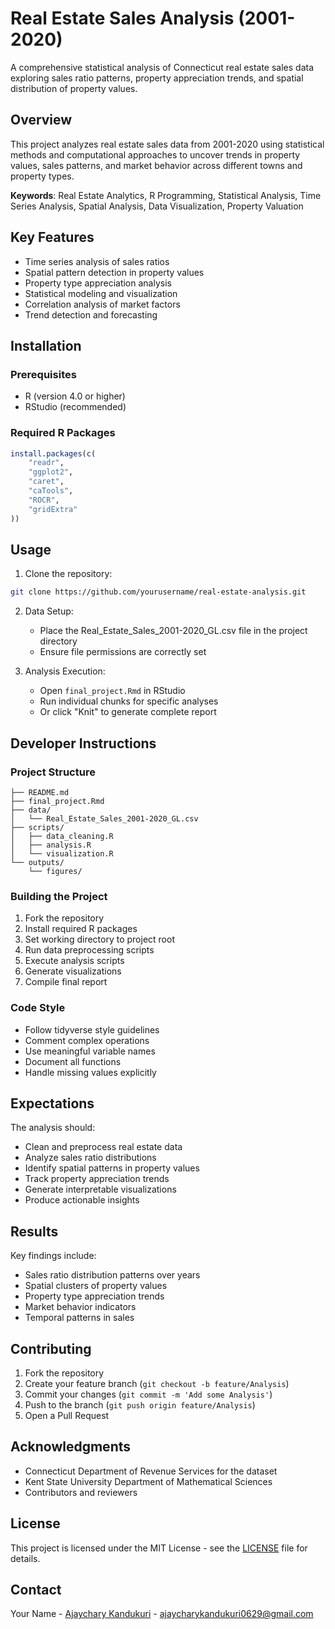 
# Real Estate Sales Analysis (2001-2020)

A comprehensive statistical analysis of Connecticut real estate sales data exploring sales ratio patterns, property appreciation trends, and spatial distribution of property values.

## Overview

This project analyzes real estate sales data from 2001-2020 using statistical methods and computational approaches to uncover trends in property values, sales patterns, and market behavior across different towns and property types.

**Keywords**: Real Estate Analytics, R Programming, Statistical Analysis, Time Series Analysis, Spatial Analysis, Data Visualization, Property Valuation

## Key Features

- Time series analysis of sales ratios
- Spatial pattern detection in property values
- Property type appreciation analysis
- Statistical modeling and visualization
- Correlation analysis of market factors
- Trend detection and forecasting

## Installation

### Prerequisites
- R (version 4.0 or higher)
- RStudio (recommended)

### Required R Packages
```R
install.packages(c(
    "readr",
    "ggplot2",
    "caret",
    "caTools",
    "ROCR",
    "gridExtra"
))
```

## Usage

1. Clone the repository:
```bash
git clone https://github.com/yourusername/real-estate-analysis.git
```

2. Data Setup:
   - Place the Real_Estate_Sales_2001-2020_GL.csv file in the project directory
   - Ensure file permissions are correctly set

3. Analysis Execution:
   - Open `final_project.Rmd` in RStudio
   - Run individual chunks for specific analyses
   - Or click "Knit" to generate complete report

## Developer Instructions

### Project Structure
```
├── README.md
├── final_project.Rmd
├── data/
│   └── Real_Estate_Sales_2001-2020_GL.csv
├── scripts/
│   ├── data_cleaning.R
│   ├── analysis.R
│   └── visualization.R
└── outputs/
    └── figures/
```

### Building the Project

1. Fork the repository
2. Install required R packages
3. Set working directory to project root
4. Run data preprocessing scripts
5. Execute analysis scripts
6. Generate visualizations
7. Compile final report

### Code Style
- Follow tidyverse style guidelines
- Comment complex operations
- Use meaningful variable names
- Document all functions
- Handle missing values explicitly

## Expectations

The analysis should:
- Clean and preprocess real estate data
- Analyze sales ratio distributions
- Identify spatial patterns in property values
- Track property appreciation trends
- Generate interpretable visualizations
- Produce actionable insights

## Results

Key findings include:
- Sales ratio distribution patterns over years
- Spatial clusters of property values
- Property type appreciation trends
- Market behavior indicators
- Temporal patterns in sales



## Contributing

1. Fork the repository
2. Create your feature branch (`git checkout -b feature/Analysis`)
3. Commit your changes (`git commit -m 'Add some Analysis'`)
4. Push to the branch (`git push origin feature/Analysis`)
5. Open a Pull Request

## Acknowledgments

- Connecticut Department of Revenue Services for the dataset
- Kent State University Department of Mathematical Sciences
- Contributors and reviewers

## License

This project is licensed under the MIT License - see the [LICENSE](https://github.com/ajaychary06/Projects/blob/main/LICENSE) file for details.


## Contact

Your Name - [Ajaychary Kandukuri](https://www.linkedin.com/in/ajaychary-kandukuri-053a5a25a) - ajaycharykandukuri0629@gmail.com

